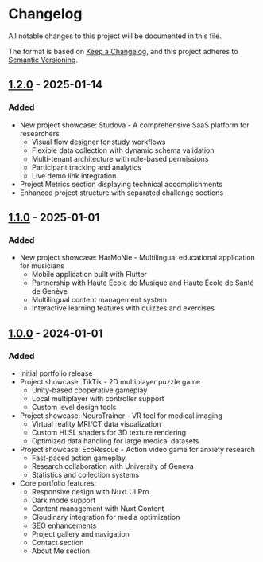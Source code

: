 # Changelog

All notable changes to this project will be documented in this file.

The format is based on [Keep a Changelog](https://keepachangelog.com/en/1.1.0/),
and this project adheres to [Semantic Versioning](https://semver.org/spec/v2.0.0.html).

## [1.2.0] - 2025-01-14

### Added

- New project showcase: Studova - A comprehensive SaaS platform for researchers
  - Visual flow designer for study workflows
  - Flexible data collection with dynamic schema validation
  - Multi-tenant architecture with role-based permissions
  - Participant tracking and analytics
  - Live demo link integration
- Project Metrics section displaying technical accomplishments
- Enhanced project structure with separated challenge sections

## [1.1.0] - 2025-01-01

### Added

- New project showcase: HarMoNie - Multilingual educational application for musicians
  - Mobile application built with Flutter
  - Partnership with Haute École de Musique and Haute École de Santé de Genève
  - Multilingual content management system
  - Interactive learning features with quizzes and exercises

## [1.0.0] - 2024-01-01

### Added

- Initial portfolio release
- Project showcase: TikTik - 2D multiplayer puzzle game
  - Unity-based cooperative gameplay
  - Local multiplayer with controller support
  - Custom level design tools
- Project showcase: NeuroTrainer - VR tool for medical imaging
  - Virtual reality MRI/CT data visualization
  - Custom HLSL shaders for 3D texture rendering
  - Optimized data handling for large medical datasets
- Project showcase: EcoRescue - Action video game for anxiety research
  - Fast-paced action gameplay
  - Research collaboration with University of Geneva
  - Statistics and collection systems
- Core portfolio features:
  - Responsive design with Nuxt UI Pro
  - Dark mode support
  - Content management with Nuxt Content
  - Cloudinary integration for media optimization
  - SEO enhancements
  - Project gallery and navigation
  - Contact section
  - About Me section

[1.2.0]: https://github.com/Eyap53/nuxt-portfolio/compare/v1.1.0...v1.2.0
[1.1.0]: https://github.com/Eyap53/nuxt-portfolio/compare/v1.0.0...v1.1.0
[1.0.0]: https://github.com/Eyap53/nuxt-portfolio/releases/tag/v1.0.0

